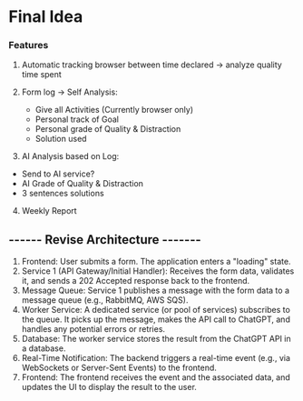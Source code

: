 # Final Idea

### Features
1. Automatic tracking browser between time declared -> analyze quality time spent

2. Form log -> Self Analysis:
    - Give all Activities (Currently browser only)
    - Personal track of Goal
    - Personal grade of Quality & Distraction
    - Solution used

3. AI Analysis based on Log:
- Send to AI service?
- AI Grade of Quality & Distraction
- 3 sentences solutions

4. Weekly Report



## ------ Revise Architecture -------
1. Frontend: User submits a form. The application enters a "loading" state.
2. Service 1 (API Gateway/Initial Handler): Receives the form data, validates it, and sends a 202 Accepted response back to the frontend.
3. Message Queue: Service 1 publishes a message with the form data to a message queue (e.g., RabbitMQ, AWS SQS).
4. Worker Service: A dedicated service (or pool of services) subscribes to the queue. It picks up the message, makes the API call to ChatGPT, and handles any potential errors or retries.
5. Database: The worker service stores the result from the ChatGPT API in a database.
6. Real-Time Notification: The backend triggers a real-time event (e.g., via WebSockets or Server-Sent Events) to the frontend.
7. Frontend: The frontend receives the event and the associated data, and updates the UI to display the result to the user.


